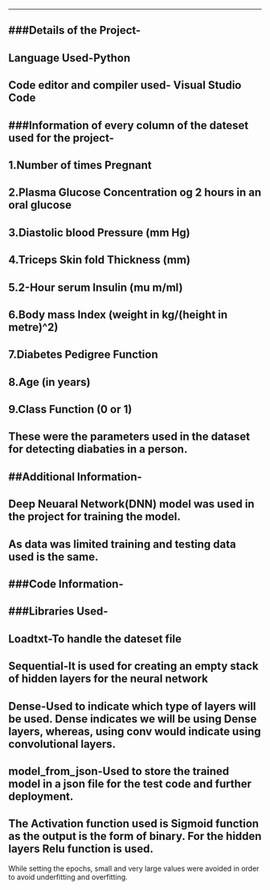 ----------------------------
###Details of the Project-
----------------------------
Language Used-Python
----------------------------
Code editor and compiler used- Visual Studio Code
------------------------------------------------------------------------------------
###Information of every column of the dateset used for the project-
----------------------------
1.Number of times Pregnant
----------------------------
2.Plasma Glucose Concentration og 2 hours in an oral glucose
----------------------------
3.Diastolic blood Pressure (mm Hg)
----------------------------
4.Triceps Skin fold Thickness (mm)
----------------------------
5.2-Hour serum Insulin (mu m/ml)
----------------------------
6.Body mass Index (weight in kg/(height in metre)^2)
----------------------------
7.Diabetes Pedigree Function
----------------------------
8.Age (in years)
----------------------------
9.Class Function (0 or 1)
----------------------------
These were the parameters used in the dataset for detecting diabaties in a person.
-------------------------------------------------------------------------------------
##Additional Information-
----------------------------
Deep Neuaral Network(DNN) model was used in the project for training the model.
----------------------------
As data was limited training and testing data used is the same.
-------------------------------------------------------------------------------------
###Code Information-
----------------------------
###Libraries Used-
----------------------------
Loadtxt-To handle the dateset file
----------------------------
Sequential-It is used for creating an empty stack of hidden layers for the neural network
----------------------------
Dense-Used to indicate which type of layers will be used. Dense indicates we will be using Dense layers, whereas, using conv would indicate using convolutional layers.
----------------------------
model_from_json-Used to store the trained model in a json file for the test code and further deployment.
----------------------------
The Activation function used is Sigmoid function as the output is the form of binary. For the hidden layers Relu function is used.
----------------------------
While setting the epochs, small and very large values were avoided in order to avoid underfitting and overfitting.
